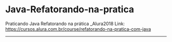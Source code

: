 # Java-Refatorando-na-pratica
Praticando Java Refatorando na prática _Alura2018
  Link: https://cursos.alura.com.br/course/refatorando-na-pratica-com-java
_______________________________________________________________________________

